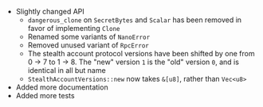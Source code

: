 * Slightly changed API
    * `dangerous_clone` on `SecretBytes` and `Scalar` has been removed in favor of implementing `Clone`
    * Renamed some variants of `NanoError`
    * Removed unused variant of `RpcError`
    * The stealth account protocol versions have been shifted by one from 0 -> 7 to 1 -> 8. The "new" version `1` is the "old" version `0`, and is identical in all but name
    * `StealthAccountVersions::new` now takes `&[u8]`, rather than `Vec<u8>`
* Added more documentation
* Added more tests